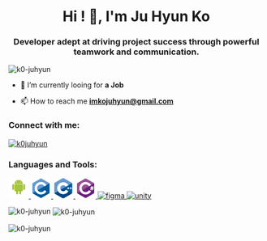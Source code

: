<h1 align="center">Hi ! 👋, I'm Ju Hyun Ko</h1>
<h3 align="center">Developer adept at driving project success through powerful teamwork and communication.</h3>

<p align="left"> <img src="https://komarev.com/ghpvc/?username=k0-juhyun&label=Profile%20views&color=0e75b6&style=flat" alt="k0-juhyun" /> </p>

- 🔭 I’m currently looing for **a Job**

- 📫 How to reach me **imkojuhyun@gmail.com**

<h3 align="left">Connect with me:</h3>
<p align="left">
<a href="https://instagram.com/k0juhyun" target="blank"><img align="center" src="https://raw.githubusercontent.com/rahuldkjain/github-profile-readme-generator/master/src/images/icons/Social/instagram.svg" alt="k0juhyun" height="30" width="40" /></a>
</p>

<h3 align="left">Languages and Tools:</h3>
<p align="left"> <a href="https://developer.android.com" target="_blank" rel="noreferrer"> <img src="https://raw.githubusercontent.com/devicons/devicon/master/icons/android/android-original-wordmark.svg" alt="android" width="40" height="40"/> </a> <a href="https://www.cprogramming.com/" target="_blank" rel="noreferrer"> <img src="https://raw.githubusercontent.com/devicons/devicon/master/icons/c/c-original.svg" alt="c" width="40" height="40"/> </a> <a href="https://www.w3schools.com/cpp/" target="_blank" rel="noreferrer"> <img src="https://raw.githubusercontent.com/devicons/devicon/master/icons/cplusplus/cplusplus-original.svg" alt="cplusplus" width="40" height="40"/> </a> <a href="https://www.w3schools.com/cs/" target="_blank" rel="noreferrer"> <img src="https://raw.githubusercontent.com/devicons/devicon/master/icons/csharp/csharp-original.svg" alt="csharp" width="40" height="40"/> </a> <a href="https://www.figma.com/" target="_blank" rel="noreferrer"> <img src="https://www.vectorlogo.zone/logos/figma/figma-icon.svg" alt="figma" width="40" height="40"/> </a> <a href="https://unity.com/" target="_blank" rel="noreferrer"> <img src="https://www.vectorlogo.zone/logos/unity3d/unity3d-icon.svg" alt="unity" width="40" height="40"/> </a> </p>

<p><img align="left" src="https://github-readme-stats.vercel.app/api/top-langs?username=k0-juhyun&show_icons=true&locale=en&layout=compact" alt="k0-juhyun" /></p>

<p>&nbsp;<img align="center" src="https://github-readme-stats.vercel.app/api?username=k0-juhyun&show_icons=true&locale=en" alt="k0-juhyun" /></p>

<p><img align="center" src="https://github-readme-streak-stats.herokuapp.com/?user=k0-juhyun&" alt="k0-juhyun" /></p>
